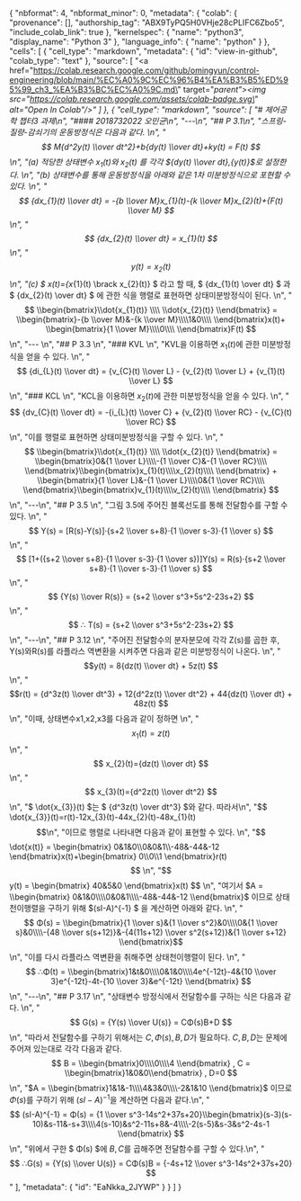 {
  "nbformat": 4,
  "nbformat_minor": 0,
  "metadata": {
    "colab": {
      "provenance": [],
      "authorship_tag": "ABX9TyPQ5H0VHje28cPLIFC6Zbo5",
      "include_colab_link": true
    },
    "kernelspec": {
      "name": "python3",
      "display_name": "Python 3"
    },
    "language_info": {
      "name": "python"
    }
  },
  "cells": [
    {
      "cell_type": "markdown",
      "metadata": {
        "id": "view-in-github",
        "colab_type": "text"
      },
      "source": [
        "<a href=\"https://colab.research.google.com/github/omingyun/control-engineering/blob/main/%EC%A0%9C%EC%96%B4%EA%B3%B5%ED%95%99_ch3_%EA%B3%BC%EC%A0%9C.md\" target=\"_parent\"><img src=\"https://colab.research.google.com/assets/colab-badge.svg\" alt=\"Open In Colab\"/></a>"
      ]
    },
    {
      "cell_type": "markdown",
      "source": [
        "# 제어공학 챕터3 과제\n",
        "#### 2018732022 오민균\n",
        "---\n",
        "## P 3.1\n",
        "스프링-질량-감쇠기의 운동방정식은 다음과 같다.  \n",
        "$$ M{d^2y(t) \\over dt^2}+b{dy(t) \\over dt}+ky(t) = F(t) $$  \n",
        "(a) 적당한 상태변수 $x_{1}(t)$와 $x_{2}(t)$ 를 각각 ${dy(t) \\over dt},{y(t)}$로 설정한다.   \n",
        "(b) 상태변수를 통해 운동방정식을 아래와 같은 1차 미분방정식으로 포현할 수 있다.  \n",
        "$$ {dx_{1}(t) \\over dt} = -{b \\over M}x_{1}(t)-{k \\over M}x_{2}(t)+{F(t) \\over M} $$  \n",
        "$$ {dx_{2}(t) \\over dt} = x_{1}(t) $$  \n",
        "$$ y(t) = x_{2}(t) $$  \n",
        "(c) $ x(t)={x_{1}(t) \\brack x_{2}(t)} $ 라고 할 때, $ {dx_{1}(t) \\over dt} $ 과 $ {dx_{2}(t) \\over dt} $ 에 관한 식을 행렬로 표현하면 상태미분방정식이 된다.  \n",
        "$$ \\begin{bmatrix}\\dot{x_{1}(t)} \\\\ \\dot{x_{2}(t)} \\end{bmatrix} = \\begin{bmatrix}-{b \\over M}&-{k \\over M}\\\\1&0\\\\ \\end{bmatrix}x(t)+ \\begin{bmatrix}{1 \\over M}\\\\0\\\\ \\end{bmatrix}F(t) $$  \n",
        "---  \n",
        "## P 3.3  \n",
        "### KVL  \n",
        "KVL을 이용하면 $x_{1}(t)$에 관한 미분방정식을 얻을 수 있다.  \n",
        "$$ {di_{L}(t) \\over dt} = {v_{C}(t) \\over L} - {v_{2}(t) \\over L} + {v_{1}(t) \\over L} $$\n",
        "### KCL  \n",
        "KCL을 이용하면 $x_{2}(t)$에 관한 미분방정식을 얻을 수 있다.  \n",
        "$$ {dv_{C}(t) \\over dt} = -{i_{L}(t) \\over C} + {v_{2}(t) \\over RC} - {v_{C}(t) \\over RC} $$  \n",
        "이를 행렬로 표현하면 상태미분방정식을 구할 수 있다.  \n",
        "$$ \\begin{bmatrix}\\dot{x_{1}(t)} \\\\ \\dot{x_{2}(t)} \\end{bmatrix} = \\begin{bmatrix}0&{1 \\over L}\\\\-{1 \\over C}&-{1 \\over RC}\\\\ \\end{bmatrix}\\begin{bmatrix}x_{1}(t)\\\\x_{2}(t)\\\\ \\end{bmatrix} + \\begin{bmatrix}{1 \\over L}&-{1 \\over L}\\\\0&{1 \\over RC}\\\\ \\end{bmatrix}\\begin{bmatrix}v_{1}(t)\\\\v_{2}(t)\\\\ \\end{bmatrix} $$  \n",
        "---\n",
        "## P 3.5  \n",
        "그림 3.5에 주어진 블록선도를 통해 전달함수를 구할 수 있다.  \n",
        "$$ Y(s) = [R(s)-Y(s)]·{s+2 \\over s+8}·{1 \\over s-3}·{1 \\over s} $$  \n",
        "$$ [1+({s+2 \\over s+8}·{1 \\over s-3}·{1 \\over s})]Y(s) = R(s)·{s+2 \\over s+8}·{1 \\over s-3}·{1 \\over s} $$  \n",
        "$$ {Y(s) \\over R(s)} = {s+2 \\over s^3+5s^2-23s+2} $$\n",
        "$$ ∴ T(s) = {s+2 \\over s^3+5s^2-23s+2} $$  \n",
        "---\n",
        "## P 3.12  \n",
        "주어진 전달함수의 분자분모에 각각 Z(s)를 곱한 후, Y(s)와R(s)를 라플라스 역변환을 시켜주면 다음과 같은 미분방정식이 나온다.  \n",
        "$$y(t) = 8{dz(t) \\over dt} + 5z(t) $$  \n",
        "$$r(t) = {d^3z(t) \\over dt^3} + 12{d^2z(t) \\over dt^2} + 44{dz(t) \\over dt} + 48z(t) $$  \n",
        "이때, 상태변수x1,x2,x3를 다음과 같이 정하면  \n",
        "$$ x_{1}(t)=z(t) $$  \n",
        "$$ x_{2}(t)={dz(t) \\over dt} $$  \n",
        "$$ x_{3}(t)={d^2z(t) \\over dt^2} $$  \n",
        "$ \\dot{x_{3}}(t) $는 $ {d^3z(t) \\over dt^3} $와 같다. 따라서\n",
        "$$ \\dot{x_{3}}(t)=r(t)-12x_{3}(t)-44x_{2}(t)-48x_{1}(t) $$\n",
        "이므로 행렬로 나타내면 다음과 같이 표현할 수 있다.  \n",
        "$$ \\dot{x(t)} = \\begin{bmatrix} 0&1&0\\\\0&0&1\\\\-48&-44&-12 \\end{bmatrix}x(t)+\\begin{bmatrix} 0\\\\0\\\\1 \\end{bmatrix}r(t) $$  \n",
        "$$ y(t) = \\begin{bmatrix} 40&5&0 \\end{bmatrix}x(t) $$  \n",
        "여기서 $A = \\begin{bmatrix} 0&1&0\\\\0&0&1\\\\-48&-44&-12 \\end{bmatrix}$ 이므로 상태천이행렬을 구하기 위해 $(sI-A)^{-1} $ 을 계산하면 아래와 같다.  \n",
        "$$ Φ(s) = \\begin{bmatrix}{1 \\over s}&{1 \\over s^2}&0\\\\0&{1 \\over s}&0\\\\-{48 \\over s(s+12)}&-{4(11s+12) \\over s^2(s+12)}&{1 \\over s+12} \\end{bmatrix}$$  \n",
        "이를 다시 라플라스 역변환을 취해주면 상태천이행렬이 된다.  \n",
        "$$ ∴Φ(t) = \\begin{bmatrix}1&t&0\\\\0&1&0\\\\4e^{-12t}-4&{10 \\over 3}e^{-12t}-4t-{10 \\over 3}&e^{-12t} \\end{bmatrix} $$  \n",
        "---\n",
        "## P 3.17  \n",
        "상태변수 방정식에서 전달함수를 구하는 식은 다음과 같다.  \n",
        "$$ G(s) = {Y(s) \\over U(s)} = CΦ(s)B+D $$\n",
        "따라서 전달함수를 구하기 위해서는 $C,Φ(s),B,D$가 필요하다. $C,B,D$는 문제에 주어져 있는대로 각각 다음과 같다.$$ B = \\begin{bmatrix}0\\\\0\\\\4 \\end{bmatrix} , C = \\begin{bmatrix}1&0&0\\end{bmatrix} , D=0 $$  \n",
        "$A = \\begin{bmatrix}1&1&-1\\\\4&3&0\\\\-2&1&10 \\end{bmatrix}$ 이므로 $Φ(s)$를 구하기 위해 $(sI-A)^{-1}$을 계산하면 다음과 같다.\n",
        "$$ (sI-A)^{-1} = Φ(s) = {1 \\over s^3-14s^2+37s+20}\\begin{bmatrix}(s-3)(s-10)&s-11&-s+3\\\\4(s-10)&s^2-11s+8&-4\\\\-2(s-5)&s-3&s^2-4s-1 \\end{bmatrix} $$  \n",
        "위에서 구한 $ Φ(s) $에 $B,C$를 곱해주면 전달함수를 구할 수 있다.\n",
        "$$ ∴G(s) = {Y(s) \\over U(s)} = CΦ(s)B = {-4s+12 \\over s^3-14s^2+37s+20} $$"
      ],
      "metadata": {
        "id": "EaNkka_2JYWP"
      }
    }
  ]
}